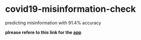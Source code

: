 # covid19-misinformation-check
predicting misinformation with 91.4% accuracy 

**plrease refere to this link for the [app](http://misinfo.pegahmirghafari.com/)**
